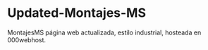 # Updated-Montajes-MS
MontajesMS página web actualizada, estilo industrial, hosteada en 000webhost. 
